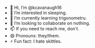 - 👋 Hi, I’m @kcavanaugh16
- 👀 I’m interested in sleeping.
- 🌱 I’m currently learning trigonometru.
- 💞️ I’m looking to collaborate on nothing.
- 📫 If you need to reach me, don't.
- 😄 Pronouns: they/them.
- ⚡ Fun fact: I hate skittles.

<!---
kcavanaugh16/kcavanaugh16 is a ✨ special ✨ repository because its `README.md` (this file) appears on your GitHub profile.
You can click the Preview link to take a look at your changes.
--->
